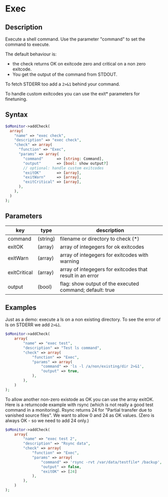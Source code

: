 # Exec #

## Description ##

Execute a shell command.
Use the parameter "command" to set the command to execute.

The default behaviour is:

* the check returns OK on exitcode zero and critical on a
non zero exitcode.
* You get the output of the command from STDOUT.

To fetch STDERR too add a `2>&1` behind your command.

To handle custom exitcodes you can use the exit* parameters
for finetuning.

## Syntax ##

```php
$oMonitor->addCheck(
  array(
    "name" => "exec check",
    "description" => "exec check",
    "check" => array(
      "function" => "Exec",
      "params" => array(
        "command"      => [string: Command],
        "output"       => [bool: show output?]
        // optional: handle custom exitcodes
        "exitOK"       => [array],
        "exitWarn"     => [array],
        "exitCritical" => [array],
      ),
    ),
  )
);
```

## Parameters ##

| key         | type     | description |
|---          |---       |---
|command      |(string)  |filename or directory to check  <span class="required">(*)</span>
|exitOK       |(array)   |array of integegers for ok exitcodes
|exitWarn     |(array)   |array of integegers for exitcodes with warning
|exitCritical |(array)   |array of integegers for exitcodes that result in an error
|output       |(bool)    |flag: show output of the executed command; default: true

## Examples ##

Just as a demo: execute a ls on a non existing directory.
To see the error of ls on STDERR we add `2>&1`.

```php
$oMonitor->addCheck(
    array(
        "name" => "exec test",
        "description" => "Test ls command",
        "check" => array(
            "function" => "Exec",
            "params" => array(
                "command" => 'ls -l /a/non/existing/dir 2>&1',
                "output" => true,
            ),
        ),
    )
);
```

To allow another non-zero existode as OK you can use the array exitOK.
Here is a returncode example with rsync (which is not really a good test command in a monitoring).
Rsync returns 24 for "Partial transfer due to vanished source files". We want to allow 0 and 24 as OK values. (Zero is always OK - so we need to add 24 only.)

```php
$oMonitor->addCheck(
    array(
        "name" => "exec test 2",
        "description" => "Rsync data",
        "check" => array(
            "function" => "Exec",
            "params" => array(
                "command" => 'rsync -rvt /var/data/testfile* /backup',
                "output" => false,
                "exitOK" => [24]
            ),
        ),
    )
);
```
